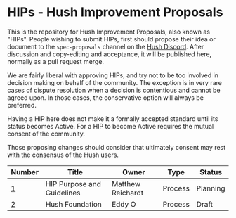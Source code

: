 # HIPs - Hush Improvement Proposals

This is the repository for Hush Improvement Proposals, also known as "HIPs". People wishing to submit HIPs, first should propose their idea or document to the `spec-proposals` channel on the [Hush Discord](https://discord.io/hush). After discussion and copy-editing and acceptance, it will be published here, normally as a pull request merge. 

We are fairly liberal with approving HIPs, and try not to be too involved in decision making on behalf of the community. The exception is in very rare cases of dispute resolution when a decision is contentious and cannot be agreed upon. In those cases, the conservative option will always be preferred.

Having a HIP here does not make it a formally accepted standard until its status becomes Active. For a HIP to become Active requires the mutual consent of the community.

Those proposing changes should consider that ultimately consent may rest with the consensus of the Hush users.

Number            | Title                                      | Owner                                 | Type          | Status        
----------------- | ------------------------------------------ | ------------------------------------- | ------------- | --------
[1](hip-0001.md)  | HIP Purpose and Guidelines                 | Matthew Reichardt                     | Process       | Planning      |
[2](hip-0002.md)  | Hush Foundation                            | Eddy O                                | Process       | Draft         |



